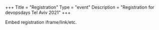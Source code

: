 +++
Title = "Registration"
Type = "event"
Description = "Registration for devopsdays Tel Aviv 2021"
+++

<div style="width:100%; text-align:left;">

Embed registration iframe/link/etc.
</div></div>
</div>
